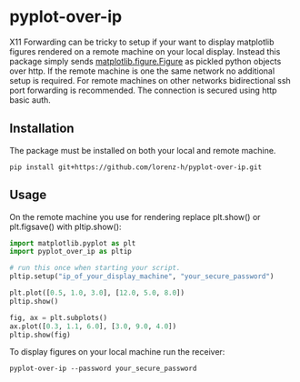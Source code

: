 # pyplot-over-ip
X11 Forwarding can be tricky to setup if your want to display matplotlib figures rendered on a remote machine on your local display. Instead this package simply sends [matplotlib.figure.Figure](https://matplotlib.org/stable/api/_as_gen/matplotlib.figure.Figure.html) as pickled python objects over http. If the remote machine is one the same network no additional setup is required. For remote machines on other networks bidirectional ssh port forwarding is recommended. The connection is secured using http basic auth.

## Installation
The package must be installed on both your local and remote machine.
```shell
pip install git+https://github.com/lorenz-h/pyplot-over-ip.git
```

## Usage
On the remote machine you use for rendering replace plt.show() or plt.figsave() with pltip.show():
```python
import matplotlib.pyplot as plt
import pyplot_over_ip as pltip

# run this once when starting your script.
pltip.setup("ip_of_your_display_machine", "your_secure_password")

plt.plot([0.5, 1.0, 3.0], [12.0, 5.0, 8.0])
pltip.show()

fig, ax = plt.subplots()
ax.plot([0.3, 1.1, 6.0], [3.0, 9.0, 4.0])
pltip.show(fig)

```
To display figures on your local machine run the receiver:

```shell
pyplot-over-ip --password your_secure_password
```
